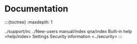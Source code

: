 # Documentation

:::{toctree}
:maxdepth: 1

../support/irc
../New-users
manual/index
qna/index
Built-in help <help/index>
Settings <settings>
Security information <../security>
:::
